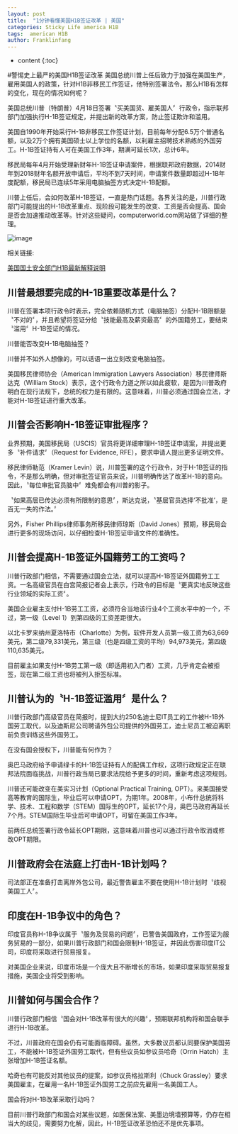 ```yaml
---
layout: post
title:  "1分钟看懂美国H1B签证改革 | 美国"
categories: Sticky Life america H1B
tags:  american H1B
author: Franklinfang
---
```


* content
{:toc}

#警惕史上最严的美国H1B签证改革
美国总统川普上任后致力于加强在美国生产，雇用美国人的政策，针对H1B非移民工作签证，他特别签署法令。那么H1B有怎样的变化，现在的情况如何呢？

美国总统川普（特朗普）4月18日签署〝买美国货、雇美国人〞行政令，指示联邦部门加强执行H-1B签证规定，并提出新的改革方案，防止签证欺诈和滥用。

美国自1990年开始采行H-1B非移民工作签证计划，目前每年分配6.5万个普通名额，以及2万个拥有美国硕士以上学位的名额，以利雇主招聘技术熟练的外国劳工。H-1B签证持有人可在美国工作3年，期满可延长1次，总计6年。

移民局每年4月开始受理新财年H-1B签证申请案件，根据联邦政府数据，2014财年到2018财年名额开放申请后，平均不到7天时间，申请案件数量即超过H-1B年度配额，移民局已连续5年采用电脑抽签方式决定H-1B配额。

川普上任后，会如何改革H-1B签证，一直是热门话题。各界关注的是，川普行政部门可能提出的H-1B改革重点、现阶段可能发生的改变、工资是否会提高、国会是否会加速推动改革等。针对这些疑问，computerworld.com网站做了详细的整理。


![image](https://e-images.juwaistatic.com/2017/05/BuyAmerican.jpg)





相关链接:

[美国国土安全部门H1B最新解释说明](https://www.dol.gov/sites/dolgov/files/ETA/oflc/pdfs/DOL-Interim-Final-Rule-Strengthening-Wage-Protections-for-the-Temporary-and-Permanent-Employment-of-Certain-Aliens-in-the-United-States.pdf)



## 川普最想要完成的H-1B重要改革是什么？

川普在签署本项行政令时表示，完全依赖随机方式（电脑抽签）分配H-1B限额是〝不对的〞，并且希望将签证分给〝技能最高及薪资最高〞的外国籍劳工，要结束〝滥用〞H-1B签证的情况。

川普能否改变H-1B电脑抽签？

川普并不如外人想像的，可以话语一出立刻改变电脑抽签。

美国移民律师协会（American Immigration Lawyers Association）移民律师斯达克（William Stock）表示，这个行政令力道之所以如此疲软，是因为川普政府明白在现行法规下，总统的权力是有限的。这意味着，川普必须通过国会立法，才能对H-1B签证进行重大改革。

## 川普会否影响H-1B签证审批程序？

业界预期，美国移民局（USCIS）官员将更详细审理H-1B签证申请案，并提出更多〝补件请求〞（Request for Evidence, RFE），要求申请人提出更多证明文件。

移民律师勒范（Kramer Levin）说，川普签署的这个行政令，对于H-1B签证的指令，不是那么明确，但对审批签证官员来说，川普明确传达了改革H-1B的意向。因此，〝每位审批官员脑中〞难免都会有川普的影子。

〝如果高层已传达必须有所限制的意思〞，斯达克说，〝基层官员选择‘不批准’，是百无一失的作法。〞

另外，Fisher Phillips律师事务所移民律师琼斯（David Jones）预期，移民局会进行更多的现场访问，以仔细检查H-1B签证申请文件的准确性。

## 川普会提高H-1B签证外国籍劳工的工资吗？

川普行政部门相信，不需要通过国会立法，就可以提高H-1B签证外国籍劳工工资。一名高级官员在白宫简报记者会上表示，行政令的目标是〝更真实地反映这些行业领域的实际工资〞。

美国企业雇主支付H-1B劳工工资，必须符合当地该行业4个工资水平中的一个，不过，第一级（Level 1）到第四级的工资差距很大。

以北卡罗来纳州夏洛特市（Charlotte）为例，软件开发人员第一级工资为63,669美元，第二级79,331美元，第三级（也是四级工资的平均）94,973美元，第四级 110,635美元。

目前雇主如果支付H-1B劳工第一级（即适用初入门者）工资，几乎肯定会被拒签，现在第二级工资也将被列入拒签标准。

## 川普认为的〝H-1B签证滥用〞是什么？

川普行政部门高级官员在简报时，提到大约250名迪士尼IT员工的工作被H-1B外国劳工取代，以及迪斯尼公司聘请外包公司提供的外国劳工，迪士尼员工被迫离职前负责训练这些外国劳工。

在没有国会授权下，川普能有何作为？

奥巴马政府给予申请绿卡的H-1B签证持有人的配偶工作权，这项行政规定正在联邦法院面临挑战，川普行政当局已要求法院给予更多的时间，重新考虑这项规则。

川普还可能改变在美实习计划（Optional Practical Training, OPT）。来美国接受高等教育的国际生，毕业后可以申请OPT，为期1年。2008年，小布什总统将科学、技术、工程和数学（STEM）国际生的OPT，延长17个月，奥巴马政府再延长7个月。STEM国际生毕业后可申请OPT，可留在美国工作3年。

前两任总统签署行政令延长OPT期限，这意味着川普也可以通过行政令取消或修改OPT期限。

## 川普政府会在法庭上打击H-1B计划吗？

司法部正在准备打击离岸外包公司，最近警告雇主不要在使用H-1B计划时〝歧视美国工人〞。

## 印度在H-1B争议中的角色？

印度官员称H-1B争议属于〝服务及贸易的问题〞，已警告美国政府，工作签证为服务贸易的一部分，如果川普行政部门和国会限制H-1B签证，并因此伤害印度IT公司，印度将采取进行贸易报复。

对美国企业来说，印度市场是一个庞大且不断增长的市场，如果印度采取贸易报复措施，美国企业将受到影响。

## 川普如何与国会合作？

川普行政部门相信〝国会对H-1B改革有很大的兴趣〞，预期联邦机构将和国会联手进行H-1B改革。

不过，川普政府在国会仍有可能面临障碍。虽然，大多数议员都认同要保护美国劳工，不能被H-1B签证外国劳工取代，但有些议员如参议员哈奇（Orrin Hatch）主张增加H-1B签证名额。

哈奇也有可能反对其他议员的提案，如参议员格拉斯利（Chuck Grassley）要求美国雇主，在雇用一名H-1B签证外国劳工之前应先雇用一名美国工人。

国会将对H-1B改革采取行动吗？

目前川普行政部门和国会对某些议题，如医保法案、美墨边境墙预算等，仍存在相当大的歧见，需要努力化解，因此，H-1B签证改革恐怕还不是优先事项。